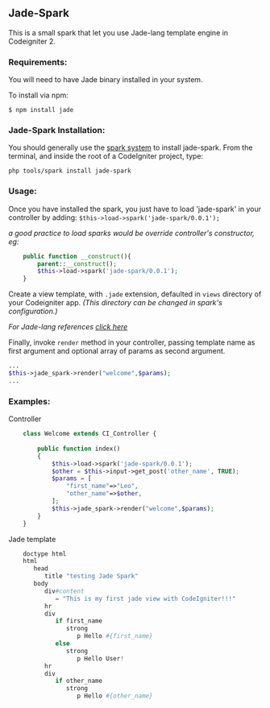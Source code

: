 ## Jade-Spark

This is a small spark that let you use Jade-lang template engine in Codeigniter 2.

### Requirements:

You will need to have Jade binary installed in your system.

To install via npm:

``` $ npm install jade ```

### Jade-Spark Installation:


You should generally use the [spark system](http://getsparks.org/get-sparks)
to install jade-spark. From the terminal, and inside the root of a CodeIgniter
project, type:

`php tools/spark install jade-spark`

### Usage:

Once you have installed the spark, you just have to load 'jade-spark' in your controller by adding:
 `$this->load->spark('jade-spark/0.0.1');`

*a good practice to load sparks would be override controller's constructor, eg:*
```php
    public function __construct(){
   		parent::__construct();
   		$this->load->spark('jade-spark/0.0.1');
    }
```

Create a view template, with `.jade` extension, defaulted in `views` directory of your Codeigniter app. *(This directory can be changed in spark's configuration.)*

*For Jade-lang references [click here](http://jade-lang.com/reference/)*

Finally, invoke `render` method in your controller, passing template name as first argument and optional array of params as second argument.

```php
...
$this->jade_spark->render("welcome",$params);
...
```

### Examples:

Controller
```php
    class Welcome extends CI_Controller {
    
        public function index()
        {
            $this->load->spark('jade-spark/0.0.1');
            $other = $this->input->get_post('other_name', TRUE);
            $params = [
                "first_name"=>"Leo",
                "other_name"=>$other,
            ];
            $this->jade_spark->render("welcome",$params);
        }
    }
```    

Jade template
```php 
    doctype html
    html
       head
          title "testing Jade Spark"
       body
          div#content
             = "This is my first jade view with CodeIgniter!!!"
          hr
          div
             if first_name
                strong
                   p Hello #{first_name}
             else
                strong
                   p Hello User!
          hr
          div
             if other_name
                strong
                   p Hello #{other_name}
```
